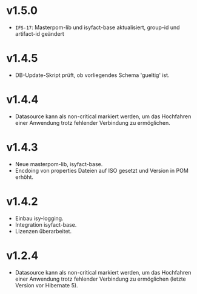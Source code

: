 # v1.5.0
- `IFS-17`: Masterpom-lib und isyfact-base aktualisiert, group-id und artifact-id geändert

# v1.4.5
- DB-Update-Skript prüft, ob vorliegendes Schema 'gueltig' ist.

# v1.4.4
- Datasource kann als non-critical markiert werden, um das Hochfahren einer Anwendung trotz fehlender Verbindung zu ermöglichen.

# v1.4.3
- Neue masterpom-lib, isyfact-base.
- Encdoing von properties Dateien auf ISO gesetzt und Version in POM erhöht.

# v1.4.2
- Einbau isy-logging.
- Integration isyfact-base.
- Lizenzen überarbeitet.

# v1.2.4
- Datasource kann als non-critical markiert werden, um das Hochfahren einer Anwendung trotz fehlender Verbindung zu ermöglichen (letzte Version vor Hibernate 5).
